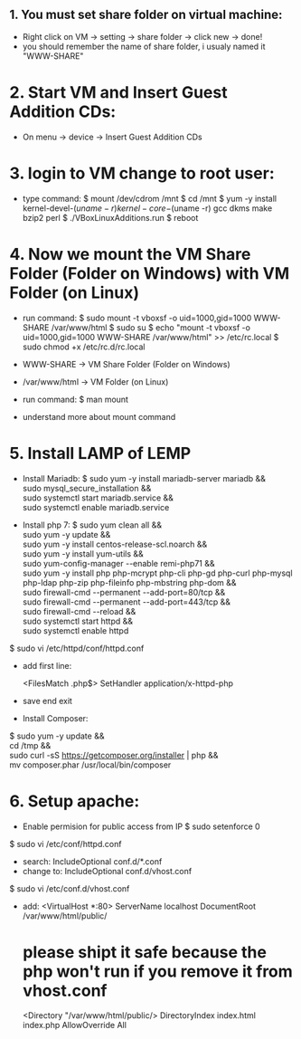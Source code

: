 ## 1. You must set share folder on virtual machine:
- Right click on VM -> setting -> share folder -> click new -> done!
-  you should remember the name of share folder, i usualy named it "WWW-SHARE"

# 2. Start VM and Insert Guest Addition CDs:
- On menu -> device -> Insert Guest Addition CDs

# 3. login to VM change to root user:
- type command:
$ mount /dev/cdrom /mnt
$ cd /mnt
$ yum -y install kernel-devel-$(uname -r) kernel-core-$(uname -r) gcc dkms make bzip2 perl
$ ./VBoxLinuxAdditions.run
$ reboot

# 4. Now we mount the VM Share Folder (Folder on Windows) with VM Folder (on Linux)
- run command:
$ sudo mount -t vboxsf -o uid=1000,gid=1000 WWW-SHARE /var/www/html
$ sudo su
$ echo "mount -t vboxsf -o uid=1000,gid=1000 WWW-SHARE /var/www/html" >> /etc/rc.local 
$ sudo chmod +x /etc/rc.d/rc.local

 - WWW-SHARE -> VM Share Folder (Folder on Windows)
 - /var/www/html -> VM Folder (on Linux) 
 - run command: $ man mount 
 - understand more about mount command

# 5. Install LAMP of LEMP
- Install Mariadb: 
$ sudo yum -y install mariadb-server mariadb && \
sudo mysql_secure_installation && \
sudo systemctl start mariadb.service && \
sudo systemctl enable mariadb.service

- Install php 7:
$ sudo yum clean all && \
sudo yum -y update && \
sudo yum -y install centos-release-scl.noarch && \
sudo yum -y install yum-utils && \
sudo yum-config-manager --enable remi-php71 && \
sudo yum -y install php php-mcrypt php-cli php-gd php-curl php-mysql php-ldap php-zip php-fileinfo php-mbstring php-dom  && \
sudo firewall-cmd --permanent --add-port=80/tcp && \
sudo firewall-cmd --permanent --add-port=443/tcp && \
sudo firewall-cmd --reload && \
sudo systemctl start httpd && \
sudo systemctl enable httpd

 
$ sudo vi /etc/httpd/conf/httpd.conf

- add first line:

	<FilesMatch \.php$>
	        SetHandler application/x-httpd-php
	</FilesMatch>



- save end exit

- Install Composer:

$ sudo yum -y update && \
 cd /tmp && \
 sudo curl -sS https://getcomposer.org/installer | php && \
 mv composer.phar /usr/local/bin/composer 


# 6. Setup apache:
-  Enable permision for public access from IP
$ sudo setenforce 0

$ sudo vi /etc/conf/httpd.conf

- search: IncludeOptional conf.d/*.conf 
- change to: IncludeOptional conf.d/vhost.conf 

$ sudo vi /etc/conf.d/vhost.conf

- add: 
	<VirtualHost *:80>
	    ServerName localhost
	    DocumentRoot /var/www/html/public/
	</VirtualHost>
	# please shipt it safe because the php won't run if you remove it from vhost.conf
	<Directory "/var/www/html/public/>
	    DirectoryIndex index.html index.php
	    AllowOverride All
	</Directory>

